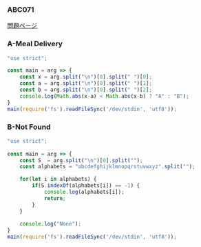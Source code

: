 ### ABC071
[問題ページ](https://atcoder.jp/contests/abc071/tasks)

### A-Meal Delivery
```JavaScript
"use strict";

const main = arg => {
    const x = arg.split("\n")[0].split(" ")[0];
    const a = arg.split("\n")[0].split(" ")[1];
    const b = arg.split("\n")[0].split(" ")[2];
    console.log(Math.abs(x-a) < Math.abs(x-b) ? "A" : "B");
}
main(require('fs').readFileSync('/dev/stdin', 'utf8'));

```

### B-Not Found
```JavaScript
"use strict";
    
const main = arg => {
    const S  = arg.split("\n")[0].split("");
    const alphabets = "abcdefghijklmnopqrstuvwxyz".split("");

    for(let i in alphabets) {
        if(S.indexOf(alphabets[i]) == -1) {
            console.log(alphabets[i]);
            return;
        }
    }
    
    console.log("None");
}
main(require('fs').readFileSync('/dev/stdin', 'utf8'));

```